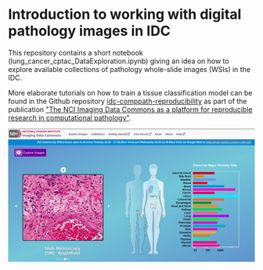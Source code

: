 # Introduction to working with digital pathology images in IDC
This repository contains a short notebook (lung_cancer_cptac_DataExploration.ipynb) giving an idea on how to explore available collections of pathology whole-slide images (WSIs) in the IDC. 

More elaborate tutorials on how to train a tissue classification model can be found in the Github repository [idc-comppath-reproducibility](https://github.com/ImagingDataCommons/idc-comppath-reproducibility) as part of the publication ["The NCI Imaging Data Commons as a platform for reproducible research in computational pathology"](https://doi.org/10.1016/j.cmpb.2023.107839).

<img src="IDCportal.png" width="700"/>
